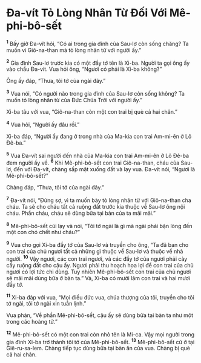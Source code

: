 

# Đa-vít Tỏ Lòng Nhân Từ Đối Với Mê-phi-bô-sết
<sup><b>1</b></sup> Bấy giờ Đa-vít hỏi, “Có ai trong gia đình của Sau-lơ còn sống chăng? Ta muốn vì Giô-na-than mà tỏ lòng nhân từ với người ấy.”

<sup><b>2</b></sup> Gia đình Sau-lơ trước kia có một đầy tớ tên là Xi-ba. Người ta gọi ông ấy vào chầu Đa-vít. Vua hỏi ông, “Ngươi có phải là Xi-ba không?”

Ông ấy đáp, “Thưa, tôi tớ của ngài đây.”

<sup><b>3</b></sup> Vua nói, “Có người nào trong gia đình của Sau-lơ còn sống không? Ta muốn tỏ lòng nhân từ của Đức Chúa Trời với người ấy.”

Xi-ba tâu với vua, “Giô-na-than còn một con trai bị què cả hai chân.”

<sup><b>4</b></sup> Vua hỏi, “Người ấy đâu rồi.”

Xi-ba đáp, “Người ấy đang ở trong nhà của Ma-kia con trai Am-mi-ên ở Lô Đê-ba.”

<sup><b>5</b></sup> Vua Đa-vít sai người đến nhà của Ma-kia con trai Am-mi-ên ở Lô Đê-ba đem người ấy về. <sup><b>6</b></sup> Khi Mê-phi-bô-sết con trai Giô-na-than, cháu của Sau-lơ, đến với Đa-vít, chàng sấp mặt xuống đất và lạy vua. Đa-vít nói, “Ngươi là Mê-phi-bô-sết?”

Chàng đáp, “Thưa, tôi tớ của ngài đây.”

<sup><b>7</b></sup> Đa-vít nói, “Đừng sợ, vì ta muốn bày tỏ lòng nhân từ với Giô-na-than cha cháu. Ta sẽ cho cháu tất cả ruộng đất trước kia thuộc về Sau-lơ ông nội cháu. Phần cháu, cháu sẽ dùng bữa tại bàn của ta mãi mãi.”

<sup><b>8</b></sup> Mê-phi-bô-sết cúi lạy và nói, “Tôi tớ ngài là gì mà ngài phải bận lòng đến một con chó chết như cháu?”

<sup><b>9</b></sup> Vua cho gọi Xi-ba đầy tớ của Sau-lơ và truyền cho ông, “Ta đã ban cho con trai của chủ ngươi tất cả những gì thuộc về Sau-lơ và thuộc về nhà người. <sup><b>10</b></sup> Vậy ngươi, các con trai ngươi, và các đầy tớ của ngươi phải cày cấy ruộng đất cho cậu ấy. Ngươi phải thu hoạch hoa lợi để con trai của chủ ngươi có lợi tức chi dùng. Tuy nhiên Mê-phi-bô-sết con trai của chủ ngươi sẽ mãi mãi dùng bữa ở bàn ta.” Vả, Xi-ba có mười lăm con trai và hai mươi đầy tớ.

<sup><b>11</b></sup> Xi-ba đáp với vua, “Mọi điều đức vua, chúa thượng của tôi, truyền cho tôi tớ ngài, tôi tớ ngài xin tuân lịnh.”

Vua phán, “Về phần Mê-phi-bô-sết, cậu ấy sẽ dùng bữa tại bàn ta như một trong các hoàng tử.”

<sup><b>12</b></sup> Mê-phi-bô-sết có một con trai còn nhỏ tên là Mi-ca. Vậy mọi người trong gia đình Xi-ba trở thành tôi tớ của Mê-phi-bô-sết. <sup><b>13</b></sup> Mê-phi-bô-sết cứ ở tại Giê-ru-sa-lem. Chàng tiếp tục dùng bữa tại bàn ăn của vua. Chàng bị què cả hai chân.

